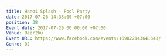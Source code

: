 ```yaml
---
title: Hanoi Splash - Pool Party
date: 2017-07-26 14:38:00 +07:00
position: 38
Event date: 2017-07-29 00:00:00 +07:00
Venue: Beer2ku
Event URL: https://www.facebook.com/events/169022143641648/
Genre: DJ
---
```


